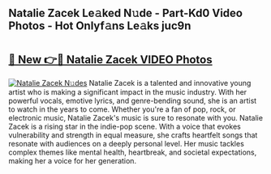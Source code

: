 ## Natalie Zacek Le𝚊ked N𝚞de - Part-Kd0 Video Photos - Hot Onlyf𝚊ns Le𝚊ks juc9n

# <h2><a href="http://ab97861.deff.icu/?id=Natalie+Zacek">🔗 New 👉🔴 Natalie Zacek VIDEO Photos</a></h2>

[![Natalie Zacek N𝚞des](https://i.imgur.com/rIISA9y.gif)](http://ab97861.deff.icu/?id=Natalie+Zacek)
Natalie Zacek is a talented and innovative young artist who is making a significant impact in the music industry. With her powerful vocals, emotive lyrics, and genre-bending sound, she is an artist to watch in the years to come. Whether you're a fan of pop, rock, or electronic music, Natalie Zacek's music is sure to resonate with you. Natalie Zacek is a rising star in the indie-pop scene. With a voice that evokes vulnerability and strength in equal measure, she crafts heartfelt songs that resonate with audiences on a deeply personal level. Her music tackles complex themes like mental health, heartbreak, and societal expectations, making her a voice for her generation.

